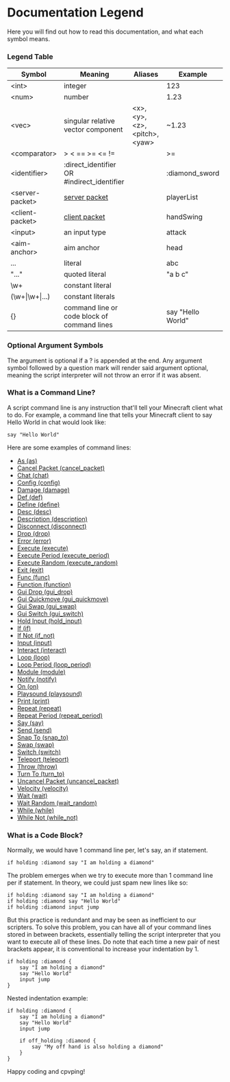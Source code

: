 # Documentation Legend
Here you will find out how to read this documentation, and what each symbol means.

### Legend Table

| Symbol            | Meaning                                     | Aliases                             | Example           |
|-------------------|---------------------------------------------|-------------------------------------|-------------------|
| \<int\>           | integer                                     |                                     | 123               |
| \<num\>           | number                                      |                                     | 1.23              |
| \<vec\>           | singular relative vector component          | \<x\>,\<y\>,\<z\>,\<pitch\>,\<yaw\> | ~1.23             |
| \<comparator\>    | \> < == >= <= !=                            |                                     | >=                |
| \<identifier\>    | :direct_identifier OR #indirect_identifier  |                                     | :diamond_sword    |
| \<server-packet\> | [server packet](./network_packets.md)       |                                     | playerList        |
| \<client-packet\> | [client packet](./network_packets.md)       |                                     | handSwing         |
| \<input\>         | an input type                               |                                     | attack            |
| \<aim-anchor\>    | aim anchor                                  |                                     | head              |
| ...               | literal                                     |                                     | abc               |
| "..."             | quoted literal                              |                                     | "a b c"           |
| \w+               | constant literal                            |                                     |                   |
| (\w+\|\w+\|...)   | constant literals                           |                                     |                   |
| {}                | command line or code block of command lines |                                     | say "Hello World" |

### Optional Argument Symbols
The argument is optional if a ? is appended at the end. Any argument symbol followed by a question mark
will render said argument optional, meaning the script interpreter will not throw an error if it was absent.

### What is a Command Line?
A script command line is any instruction that'll tell your Minecraft client what to do.
For example, a command line that tells your Minecraft client to say Hello World in chat would look like:

```
say "Hello World"
```

Here are some examples of command lines:
- [As (as)](./commands/as.md)
- [Cancel Packet (cancel_packet)](./commands/cancel_packet.md)
- [Chat (chat)](./commands/chat.md)
- [Config (config)](./commands/config.md)
- [Damage (damage)](./commands/damage.md)
- [Def (def)](./commands/def.md)
- [Define (define)](./commands/define.md)
- [Desc (desc)](./commands/desc.md)
- [Description (description)](./commands/description.md)
- [Disconnect (disconnect)](./commands/disconnect.md)
- [Drop (drop)](./commands/drop.md)
- [Error (error)](./commands/error.md)
- [Execute (execute)](./commands/execute.md)
- [Execute Period (execute_period)](./commands/execute_period.md)
- [Execute Random (execute_random)](./commands/execute_random.md)
- [Exit (exit)](./commands/exit.md)
- [Func (func)](./commands/func.md)
- [Function (function)](./commands/function.md)
- [Gui Drop (gui_drop)](./commands/gui_drop.md)
- [Gui Quickmove (gui_quickmove)](./commands/gui_quickmove.md)
- [Gui Swap (gui_swap)](./commands/gui_swap.md)
- [Gui Switch (gui_switch)](./commands/gui_switch.md)
- [Hold Input (hold_input)](./commands/hold_input.md)
- [If (if)](./commands/if.md)
- [If Not (if_not)](./commands/if_not.md)
- [Input (input)](./commands/input.md)
- [Interact (interact)](./commands/interact.md)
- [Loop (loop)](./commands/loop.md)
- [Loop Period (loop_period)](./commands/loop_period.md)
- [Module (module)](./commands/module.md)
- [Notify (notify)](./commands/notify.md)
- [On (on)](./commands/on.md)
- [Playsound (playsound)](./commands/playsound.md)
- [Print (print)](./commands/print.md)
- [Repeat (repeat)](./commands/repeat.md)
- [Repeat Period (repeat_period)](./commands/repeat_period.md)
- [Say (say)](./commands/say.md)
- [Send (send)](./commands/send.md)
- [Snap To (snap_to)](./commands/snap_to.md)
- [Swap (swap)](./commands/swap.md)
- [Switch (switch)](./commands/switch.md)
- [Teleport (teleport)](./commands/teleport.md)
- [Throw (throw)](./commands/throw.md)
- [Turn To (turn_to)](./commands/turn_to.md)
- [Uncancel Packet (uncancel_packet)](./commands/uncancel_packet.md)
- [Velocity (velocity)](./commands/velocity.md)
- [Wait (wait)](./commands/wait.md)
- [Wait Random (wait_random)](./commands/wait_random.md)
- [While (while)](./commands/while.md)
- [While Not (while_not)](./commands/while_not.md)

### What is a Code Block?
Normally, we would have 1 command line per, let's say, an if statement.

```
if holding :diamond say "I am holding a diamond"
```

The problem emerges when we try to execute more than 1 command line per if statement.
In theory, we could just spam new lines like so:

```
if holding :diamond say "I am holding a diamond"
if holding :diamond say "Hello World"
if holding :diamond input jump
```

But this practice is redundant and may be seen as inefficient to our scripters.
To solve this problem, you can have all of your command lines stored in between brackets,
essentially telling the script interpreter that you want to execute all of these lines. Do note that
each time a new pair of nest brackets appear, it is conventional to increase your indentation by 1.

```
if holding :diamond {
    say "I am holding a diamond"
    say "Hello World"
    input jump
}
```

Nested indentation example:
```
if holding :diamond {
    say "I am holding a diamond"
    say "Hello World"
    input jump

    if off_holding :diamond {
        say "My off hand is also holding a diamond"
    }
}
```

Happy coding and cpvping!
